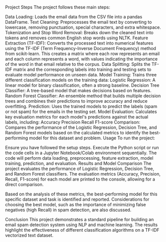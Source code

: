 Project Steps
The project follows these main steps:

Data Loading: Loads the email data from the CSV file into a pandas DataFrame.
Text Cleaning: Preprocesses the email text by converting to lowercase, removing punctuation, special characters, and extra whitespace.
Tokenization and Stop Word Removal: Breaks down the cleaned text into tokens and removes common English stop words using NLTK.
Feature Extraction (TF-IDF): Converts the processed text into numerical features using the TF-IDF (Term Frequency-Inverse Document Frequency) method from scikit-learn. This creates a matrix where each row represents an email and each column represents a word, with values indicating the importance of the word in that email relative to the corpus.
Data Splitting: Splits the TF-IDF matrix and the corresponding labels into training and testing sets to evaluate model performance on unseen data.
Model Training: Trains three different classification models on the training data:
Logistic Regression: A linear model for binary classification, often a strong baseline.
Decision Tree Classifier: A tree-based model that makes decisions based on features.
Random Forest Classifier: An ensemble method that builds multiple decision trees and combines their predictions to improve accuracy and reduce overfitting.
Prediction: Uses the trained models to predict the labels (spam or not spam) for the emails in the testing set.
Model Evaluation: Calculates key evaluation metrics for each model's predictions against the actual labels, including:
Accuracy
Precision
Recall
F1-score
Comparison: Compares the performance of the Logistic Regression, Decision Tree, and Random Forest models based on the calculated metrics to identify the best-performing model for this dataset and problem.
Usage
To run the project:

Ensure you have followed the setup steps.
Execute the Python script or run the code cells in a Jupyter Notebook/Colab environment sequentially. The code will perform data loading, preprocessing, feature extraction, model training, prediction, and evaluation.
Results and Model Comparison
The project evaluates the performance of Logistic Regression, Decision Tree, and Random Forest classifiers. The evaluation metrics (Accuracy, Precision, Recall, F1-score) for each model are printed to the console, allowing for a direct comparison.

Based on the analysis of these metrics, the best-performing model for this specific dataset and task is identified and reported. Considerations for choosing the best model, such as the importance of minimizing false negatives (high Recall) in spam detection, are also discussed.

Conclusion
This project demonstrates a standard pipeline for building an email spam detection system using NLP and machine learning. The results highlight the effectiveness of different classification algorithms on a TF-IDF vectorized text dataset.
